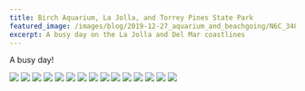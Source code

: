 ```yaml
---
title: Birch Aquarium, La Jolla, and Torrey Pines State Park
featured_image: /images/blog/2019-12-27_aquarium_and_beachgoing/N6C_3481.jpg
excerpt: A busy day on the La Jolla and Del Mar coastlines
---
```


A busy day! 


<div class='gallery' data-columns='3'>
    <img src='/images/blog/2019-12-27_aquarium_and_beachgoing/N6C_3460.jpg'>
    <img src='/images/blog/2019-12-27_aquarium_and_beachgoing/N6C_3481.jpg'>
    <img src='/images/blog/2019-12-27_aquarium_and_beachgoing/N6C_3517.jpg'>
    <img src='/images/blog/2019-12-27_aquarium_and_beachgoing/N6C_3530.jpg'>
    <img src='/images/blog/2019-12-27_aquarium_and_beachgoing/N6C_3536.jpg'>
    <img src='/images/blog/2019-12-27_aquarium_and_beachgoing/N6C_3553.jpg'>
    <img src='/images/blog/2019-12-27_aquarium_and_beachgoing/N6C_3592.jpg'>
    <img src='/images/blog/2019-12-27_aquarium_and_beachgoing/N6C_3593.jpg'>
    <img src='/images/blog/2019-12-27_aquarium_and_beachgoing/N6C_3682.jpg'>
    <img src='/images/blog/2019-12-27_aquarium_and_beachgoing/N6C_3683.jpg'>
    <img src='/images/blog/2019-12-27_aquarium_and_beachgoing/N6C_3727.jpg'>
    <img src='/images/blog/2019-12-27_aquarium_and_beachgoing/N6C_3733.jpg'>
    <img src='/images/blog/2019-12-27_aquarium_and_beachgoing/N6C_3749.jpg'>
    <img src='/images/blog/2019-12-27_aquarium_and_beachgoing/N6C_3757.jpg'>
    <img src='/images/blog/2019-12-27_aquarium_and_beachgoing/N6C_3772.jpg'>
</div>